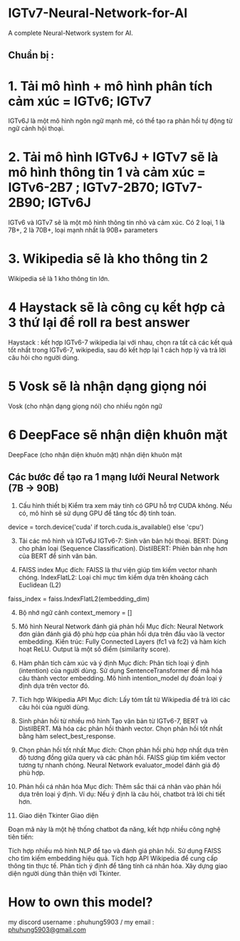 # IGTv7-Neural-Network-for-AI
A complete Neural-Network system for AI.
## Chuẩn bị :
# 1. Tải mô hình + mô hình phân tích cảm xúc = IGTv6; IGTv7
IGTv6J là một mô hình ngôn ngữ mạnh mẽ, có thể tạo ra phản hồi tự động từ ngữ cảnh hội thoại.

# 2. Tải mô hình IGTv6J + IGTv7 sẽ là mô hình thông tin 1 và cảm xúc = IGTv6-2B7 ; IGTv7-2B70; IGTv7-2B90; IGTv6J
IGTv6 và IGTv7 sẽ là một mô hình thông tin nhỏ và cảm xúc. Có 2 loại, 1 là 7B+, 2 là 70B+, loại mạnh nhất là 90B+ parameters

# 3. Wikipedia sẽ là kho thông tin 2
Wikipedia sẽ là 1 kho thông tin lớn.

# 4 Haystack sẽ là công cụ kết hợp cả 3 thứ lại để roll ra best answer
Haystack : kết hợp  IGTv6-7 wikipedia lại với nhau, chọn ra tất cả các kết quả tốt nhất trong  IGTv6-7, wikipedia, sau đó kết hợp lại 1 cách hợp lý và trả lời câu hỏi cho người dùng.

# 5 Vosk sẽ là nhận dạng giọng nói
Vosk (cho nhận dạng giọng nói) cho nhiều ngôn ngữ

# 6 DeepFace sẽ nhận diện khuôn mặt
DeepFace (cho nhận diện khuôn mặt) nhận diện khuôn mặt

## Các bước để tạo ra 1 mạng lưới Neural Network (7B -> 90B)
1. Cấu hình thiết bị
Kiểm tra xem máy tính có GPU hỗ trợ CUDA không. Nếu có, mô hình sẽ sử dụng GPU để tăng tốc độ tính toán.

device = torch.device('cuda' if torch.cuda.is_available() else 'cpu')

3. Tải các mô hình và  IGTv6J
IGTv6-7: Sinh văn bản hội thoại.
BERT: Dùng cho phân loại (Sequence Classification).
DistilBERT: Phiên bản nhẹ hơn của BERT để sinh văn bản.


3. FAISS index
Mục đích: FAISS là thư viện giúp tìm kiếm vector nhanh chóng.
IndexFlatL2: Loại chỉ mục tìm kiếm dựa trên khoảng cách Euclidean (L2)

faiss_index = faiss.IndexFlatL2(embedding_dim)

4. Bộ nhớ ngữ cảnh
context_memory = []

5. Mô hình Neural Network đánh giá phản hồi
Mục đích: Neural Network đơn giản đánh giá độ phù hợp của phản hồi dựa trên đầu vào là vector embedding.
Kiến trúc:
Fully Connected Layers (fc1 và fc2) và hàm kích hoạt ReLU.
Output là một số điểm (similarity score).


6. Hàm phân tích cảm xúc và ý định
Mục đích: Phân tích loại ý định (intention) của người dùng.
Sử dụng SentenceTransformer để mã hóa câu thành vector embedding.
Mô hình intention_model dự đoán loại ý định dựa trên vector đó.



7. Tích hợp Wikipedia API
Mục đích: Lấy tóm tắt từ Wikipedia để trả lời các câu hỏi của người dùng.

9. Sinh phản hồi từ nhiều mô hình
Tạo văn bản từ  IGTv6-7, BERT và DistilBERT.
Mã hóa các phản hồi thành vector.
Chọn phản hồi tốt nhất bằng hàm select_best_response.


9. Chọn phản hồi tốt nhất
Mục đích: Chọn phản hồi phù hợp nhất dựa trên độ tương đồng giữa query và các phản hồi.
FAISS giúp tìm kiếm vector tương tự nhanh chóng.
Neural Network evaluator_model đánh giá độ phù hợp.


10. Phản hồi cá nhân hóa
Mục đích: Thêm sắc thái cá nhân vào phản hồi dựa trên loại ý định.
Ví dụ: Nếu ý định là câu hỏi, chatbot trả lời chi tiết hơn.


11. Giao diện Tkinter
Giao diện

Đoạn mã này là một hệ thống chatbot đa năng, kết hợp nhiều công nghệ tiên tiến:

Tích hợp nhiều mô hình NLP để tạo và đánh giá phản hồi.
Sử dụng FAISS cho tìm kiếm embedding hiệu quả.
Tích hợp API Wikipedia để cung cấp thông tin thực tế.
Phân tích ý định để tăng tính cá nhân hóa.
Xây dựng giao diện người dùng thân thiện với Tkinter.

####
# How to own this model?
my discord username : phuhung5903 /
my email : phuhung5903@gmail.com




















































